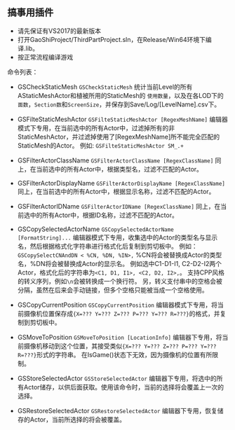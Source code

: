 搞事用插件
---

* 请先保证有VS2017的最新版本
* 打开GaoShiProject/ThirdPartProject.sln，在Release/Win64环境下编译.lib。
* 按正常流程编译游戏

命令列表：
* GSCheckStaticMesh
    `GSCheckStaticMesh`
    统计当前Level的所有AStaticMeshActor和植被所用的StaticMesh的 `使用数量`，以及在各LOD下的`面数`，`Section数`和`ScreenSize`，并保存到Save/Log/[LevelName].csv下。

* GSFilteStaticMeshActor 
    `GSFilteStaticMeshActor [RegexMeshName]`
    编辑器模式下专用，在当前选中的所有Actor中，过滤掉所有的非StaticMeshActor，并过滤掉使用了[RegexMeshName]所不能完全匹配的StaticMesh的Actor。
    例如:
    `GSFilteStaticMeshActor SM_.+`

* GSFilterActorClassName
    `GSFilterActorClassName [RegexClassName]`
    同上，在当前选中的所有Actor中，根据类型名，过滤不匹配的Actor。

* GSFilterActorDisplayName
    `GSFilterActorDisplayName [RegexClassName]`
    同上，在当前选中的所有Actor中，根据显示名称，过滤不匹配的Actor。

* GSFilterActorIDName
    `GSFilterActorIDName [RegexClassName]`
    同上，在当前选中的所有Actor中，根据ID名称，过滤不匹配的Actor。

* GSCopySelectedActorName
    `GSCopySelectedActorName [FormatString]...`
    编辑器模式下专用，收集选中的Actor的类型名与显示名，然后根据格式化字符串进行格式化后复制到剪切板中。
    例如：
    `GSCopySelectCNAndDN < %CN, %DN, %IN>,`
    %CN将会被替换成Actor的类型名，%DN将会被替换成Actor的显示名。
    例如选中C1-D1-I1, C2-D2-I2两个Actor，格式化后的字符串为`<C1, D1, I1>, <C2, D2, I2>,`。
    支持CPP风格的转义序列，例如`\n`会被转换成一个换行符。
    另，转义支付串中的空格会被分隔，虽然在后来会手动链接，但多个空格只能被当成一个空格使用。

* GSCopyCurrentPosition
    `GSCopyCurrentPosition`
   编辑器模式下专用，将当前摄像机位置保存成`{X=??? Y=??? Z=??? P=??? Y=??? R=???}`的格式，并复制到剪切板中。

* GSMoveToPosition
    `GSMoveToPosition [LocationInfo]`
    编辑器下专用，将当前摄像机移动到这个位置，其接受类似`{X=??? Y=??? Z=??? P=??? Y=??? R=???}`形式的字符串。
    在IsGame()状态下无效，因为摄像机的位置有所限制。

* GSStoreSelectedActor
    `GSStoreSelectedActor`
    编辑器下专用，将选中的所有Actor储存，以供后面获取。使用该命令时，当前的选择将会覆盖上一次的选择。

* GSRestoreSelectedActor
    `GSRestoreSelectedActor`
    编辑器下专用，恢复储存的Actor，当前所选择的将会被覆盖。
